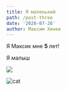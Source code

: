 ```yaml
---
title: Я маленький
path: /post-three
date: '2020-07-26'
author: Максим Хинев
---
```

Я Максик мне **5** лет!

Я малыш

[![](https://i.ytimg.com/vi/2giQVPIl9JM/maxresdefault.jpg)](https://i.ytimg.com/vi/2giQVPIl9JM/maxresdefault.jpg)

![cat](https://aroundpet.ru/wp-content/uploads/kak-uhazhivat-za-mesyachnym-kotenkom-bez-koshki-1170x750.jpg "Как тебе кошка?")